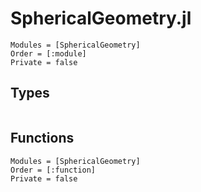# SphericalGeometry.jl

```@autodocs
Modules = [SphericalGeometry]
Order = [:module]
Private = false
```

## Types
```@docs
```

## Functions
```@autodocs
Modules = [SphericalGeometry]
Order = [:function]
Private = false
```
